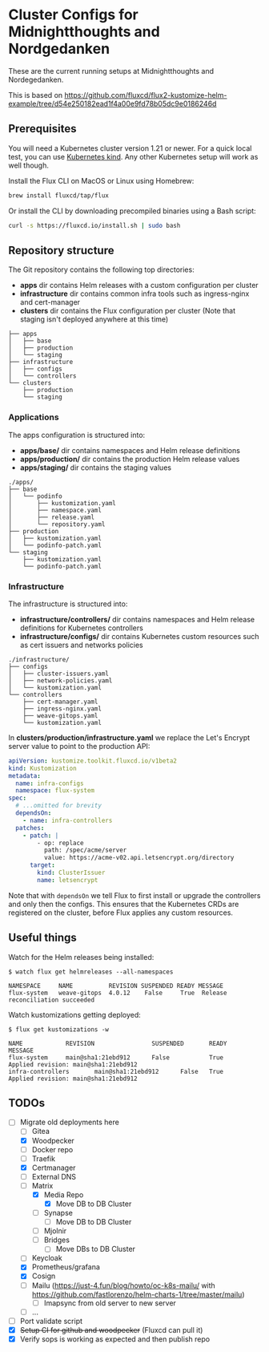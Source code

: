 # Cluster Configs for Midnightthoughts and Nordgedanken

These are the current running setups at Midnightthoughts and Nordegedanken.

This is based on <https://github.com/fluxcd/flux2-kustomize-helm-example/tree/d54e250182ead1f4a00e9fd78b05dc9e0186246d>

## Prerequisites

You will need a Kubernetes cluster version 1.21 or newer.
For a quick local test, you can use [Kubernetes kind](https://kind.sigs.k8s.io/docs/user/quick-start/).
Any other Kubernetes setup will work as well though.

Install the Flux CLI on MacOS or Linux using Homebrew:

```sh
brew install fluxcd/tap/flux
```

Or install the CLI by downloading precompiled binaries using a Bash script:

```sh
curl -s https://fluxcd.io/install.sh | sudo bash
```

## Repository structure

The Git repository contains the following top directories:

- **apps** dir contains Helm releases with a custom configuration per cluster
- **infrastructure** dir contains common infra tools such as ingress-nginx and cert-manager
- **clusters** dir contains the Flux configuration per cluster (Note that staging isn't deployed anywhere at this time)

```
├── apps
│   ├── base
│   ├── production 
│   └── staging
├── infrastructure
│   ├── configs
│   └── controllers
└── clusters
    ├── production
    └── staging
```

### Applications

The apps configuration is structured into:

- **apps/base/** dir contains namespaces and Helm release definitions
- **apps/production/** dir contains the production Helm release values
- **apps/staging/** dir contains the staging values

```
./apps/
├── base
│   └── podinfo
│       ├── kustomization.yaml
│       ├── namespace.yaml
│       ├── release.yaml
│       └── repository.yaml
├── production
│   ├── kustomization.yaml
│   └── podinfo-patch.yaml
└── staging
    ├── kustomization.yaml
    └── podinfo-patch.yaml
```

### Infrastructure

The infrastructure is structured into:

- **infrastructure/controllers/** dir contains namespaces and Helm release definitions for Kubernetes controllers
- **infrastructure/configs/** dir contains Kubernetes custom resources such as cert issuers and networks policies

```
./infrastructure/
├── configs
│   ├── cluster-issuers.yaml
│   ├── network-policies.yaml
│   └── kustomization.yaml
└── controllers
    ├── cert-manager.yaml
    ├── ingress-nginx.yaml
    ├── weave-gitops.yaml
    └── kustomization.yaml
```

In **clusters/production/infrastructure.yaml** we replace the Let's Encrypt server value to point to the production API:

```yaml
apiVersion: kustomize.toolkit.fluxcd.io/v1beta2
kind: Kustomization
metadata:
  name: infra-configs
  namespace: flux-system
spec:
  # ...omitted for brevity
  dependsOn:
    - name: infra-controllers
  patches:
    - patch: |
        - op: replace
          path: /spec/acme/server
          value: https://acme-v02.api.letsencrypt.org/directory
      target:
        kind: ClusterIssuer
        name: letsencrypt
```

Note that with `dependsOn` we tell Flux to first install or upgrade the controllers and only then the configs.
This ensures that the Kubernetes CRDs are registered on the cluster, before Flux applies any custom resources.

<!-- TODO setup bootstrap docs -->

## Useful things

Watch for the Helm releases being installed:

```console
$ watch flux get helmreleases --all-namespaces

NAMESPACE     NAME          REVISION SUSPENDED READY MESSAGE 
flux-system   weave-gitops  4.0.12    False     True  Release reconciliation succeeded
```

Watch kustomizations getting deployed:

```console
$ flux get kustomizations -w

NAME            REVISION                SUSPENDED       READY   MESSAGE                              
flux-system     main@sha1:21ebd912      False           True    Applied revision: main@sha1:21ebd912
infra-controllers       main@sha1:21ebd912      False   True    Applied revision: main@sha1:21ebd912
```

## TODOs

- [ ] Migrate old deployments here
  - [ ] Gitea
  - [x] Woodpecker
  - [ ] Docker repo
  - [ ] Traefik
  - [x] Certmanager
  - [ ] External DNS
  - [ ] Matrix
    - [x] Media Repo
      - [x] Move DB to DB Cluster
    - [ ] Synapse
      - [ ] Move DB to DB Cluster
    - [ ] Mjolnir
    - [ ] Bridges
      - [ ] Move DBs to DB Cluster
  - [ ] Keycloak
  - [x] Prometheus/grafana
  - [x] Cosign
  - [ ] Mailu (<https://just-4.fun/blog/howto/oc-k8s-mailu/> with <https://github.com/fastlorenzo/helm-charts-1/tree/master/mailu>)
    - [ ] Imapsync from old server to new server
  - [ ] ...
- [ ]  Port validate script
- [x] ~~Setup CI for github and woodpecker~~ (Fluxcd can pull it)
- [x] Verify sops is working as expected and then publish repo
